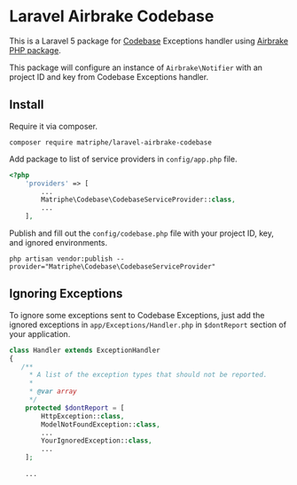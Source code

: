 # Laravel Airbrake Codebase

This is a Laravel 5 package for [Codebase](https://www.codebasehq.com/) Exceptions handler using [Airbrake PHP package](https://github.com/airbrake/phpbrake).

This package will configure an instance of `Airbrake\Notifier` with an project ID and key from Codebase Exceptions handler.

## Install

Require it via composer.

```
composer require matriphe/laravel-airbrake-codebase
```

Add package to list of service providers in `config/app.php` file.

```php
<?php
    'providers' => [
        ...
        Matriphe\Codebase\CodebaseServiceProvider::class,
        ...
    ],
```

Publish and fill out the `config/codebase.php` file with your project ID, key, and ignored environments.

```
php artisan vendor:publish --provider="Matriphe\Codebase\CodebaseServiceProvider"
```

## Ignoring Exceptions

To ignore some exceptions sent to Codebase Exceptions, just add the ignored exceptions in `app/Exceptions/Handler.php` in `$dontReport` section of your application.

```php
class Handler extends ExceptionHandler
{
   /**
     * A list of the exception types that should not be reported.
     *
     * @var array
     */
    protected $dontReport = [
        HttpException::class,
        ModelNotFoundException::class,
        ...
        YourIgnoredException::class,
        ...
    ];
    
    ...
```